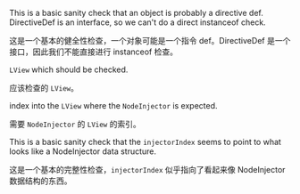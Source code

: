 This is a basic sanity check that an object is probably a directive def. DirectiveDef is
an interface, so we can't do a direct instanceof check.

这是一个基本的健全性检查，一个对象可能是一个指令 def。DirectiveDef
是一个接口，因此我们不能直接进行 instanceof 检查。

`LView` which should be checked.

应该检查的 `LView`。

index into the `LView` where the `NodeInjector` is expected.

需要 `NodeInjector` 的 `LView` 的索引。

This is a basic sanity check that the `injectorIndex` seems to point to what looks like a
NodeInjector data structure.

这是一个基本的完整性检查，`injectorIndex` 似乎指向了看起来像 NodeInjector 数据结构的东西。